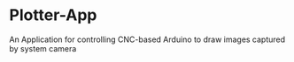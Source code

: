 # Plotter-App
An Application for controlling CNC-based Arduino to draw images captured by system camera